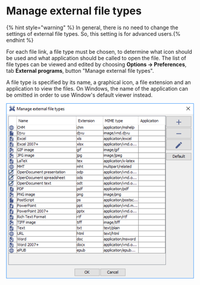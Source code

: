# Manage external file types

{% hint style="warning" %}
In general, there is no need to change the settings of external file types. So, this setting is for advanced users.​
{% endhint %}

For each file link, a file type must be chosen, to determine what icon should be used and what application should be called to open the file. The list of file types can be viewed and edited by choosing **Options → Preferences**, tab **External programs**, button "Manage external file types".

A file type is specified by its name, a graphical icon, a file extension and an application to view the files. On Windows, the name of the application can be omitted in order to use Window's default viewer instead.

![Manage external file types](../.gitbook/assets/manageexternalfiletypes.png)

